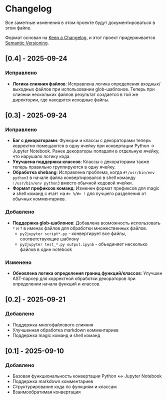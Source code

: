 # Changelog

Все заметные изменения в этом проекте будут документироваться в этом файле.

Формат основан на [Keep a Changelog](https://keepachangelog.com/en/1.0.0/),
и этот проект придерживается [Semantic Versioning](https://semver.org/spec/v2.0.0.html).

## [0.4] - 2025-09-24

### Исправлено
- **Логика слияния файлов**: Исправлена логика определения входных/выходных файлов при использовании glob-шаблонов. Теперь при слиянии нескольких файлов результат создается в той же директории, где находятся исходные файлы.

## [0.3] - 2025-09-24

### Исправлено
- **Баг с декораторами**: Функции и классы с декораторами теперь корректно помещаются в одну ячейку при конвертации Python → Jupyter Notebook. Ранее декораторы попадали в отдельную ячейку, что нарушало логику кода.
- **Улучшена поддержка классов**: Классы с декораторами также теперь правильно группируются в одну ячейку.
- **Обработка shebang**: Исправлена проблема, когда `#!/usr/bin/env python3` в начале файла конвертировался в shell команду `!/usr/bin/env python3` вместо обычной кодовой ячейки.
- **Формат префиксов команд**: Изменен формат префиксов для magic и shell команд с `#%`/`#!` на `#> %`/`#> !` для лучшего разделения от обычных комментариев.

### Добавлено
- **Поддержка glob-шаблонов**: Добавлена возможность использовать `*` и `?` в именах файлов для обработки множественных файлов.
  - `py2jupyter script*.py` - конвертирует все файлы, соответствующие шаблону
  - `py2jupyter test_*.py output.ipynb` - объединяет несколько файлов в один notebook

### Изменено
- **Обновлена логика определения границ функций/классов**: Улучшен AST-парсер для корректной обработки декораторов при определении начала функций и классов.

## [0.2] - 2025-09-21

### Добавлено
- Поддержка многофайлового слияния
- Улучшенная обработка markdown комментариев
- Поддержка magic команд и shell команд

## [0.1] - 2025-09-10

### Добавлено
- Базовая функциональность конвертации Python ↔ Jupyter Notebook
- Поддержка markdown комментариев
- Структурирование кода по функциям и классам
- Взаимообратимая конвертация
